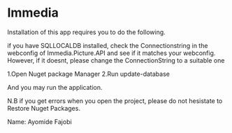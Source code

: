 # Immedia

Installation of this app requires you to do the following.

if you have SQLLOCALDB installed, check the Connectionstring in the webconfig of Immedia.Picture.API and see if it matches your webconfig.
However, if it doesnt, please change the ConnectionString to a suitable one

1.Open Nuget package Manager
2.Run update-database

And you may run the application. 


N.B if you get errors when you open the project, please do not hesistate to Restore Nuget Packages.


Name: Ayomide Fajobi
